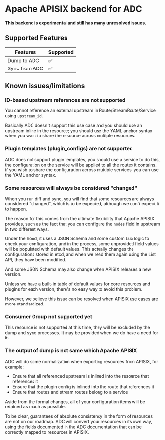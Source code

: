 # Apache APISIX backend for ADC

**This backend is experimental and still has many unresolved issues.**

## Supported Features

| Features      | Supported |
| ------------- | --------- |
| Dump to ADC   | ✅         |
| Sync from ADC | ✅         |

## Known issues/limitations

### ID-based upstream references are not supported

You cannot reference an external upstream in Route/StreamRoute/Service using `upstream_id`.

Basically ADC doesn't support this use case and you should use an upstream inline in the resource; you should use the YAML anchor syntax when you want to share the resource across multiple resources.

### Plugin templates (plugin_configs) are not supported

ADC does not support plugin templates, you should use a service to do this, the configuration on the service will be applied to all the routes it contains. If you wish to share the configuration across multiple services, you can use the YAML anchor syntax.

### Some resources will always be considered "changed"

When you run diff and sync, you will find that some resources are always considered "changed", which is to be expected, although we don't expect it to happen.

The reason for this comes from the ultimate flexibility that Apache APISIX provides, such as the fact that you can configure the `nodes` field in upstream in two different ways.

Under the hood, it uses a JSON Schema and some custom Lua logic to check your configuration, and in the process, some unprovided field values will be populated with default values. This actually changes the configurations stored in etcd, and when we read them again using the List API, they have been modified.

And some JSON Schema may also change when APISIX releases a new version.

Unless we have a built-in table of default values for core resources and plugins for each version, there's no easy way to avoid this problem.

However, we believe this issue can be resolved when APISIX use cases are more standardized.

### Consumer Group not supported yet

This resource is not supported at this time, they will be excluded by the dump and sync processes. It may be provided when we do have a need for it.

### The output of dump is not same which Apache APISIX

ADC will do some normalization when exporting resources from APISIX, for example:

- Ensure that all referenced upstream is inlined into the resource that references it
- Ensure that the plugin config is inlined into the route that references it
- Ensure that routes and stream routes belong to a service

Aside from the formal changes, all of your configuration items will be retained as much as possible.

To be clear, guarantees of absolute consistency in the form of resources are not on our roadmap. ADC will convert your resources in its own way, using the fields documented in the ADC documentation that can be correctly mapped to resources in APISIX.
